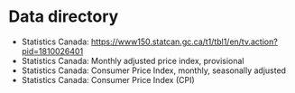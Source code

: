 # Data directory

- Statistics Canada: https://www150.statcan.gc.ca/t1/tbl1/en/tv.action?pid=1810026401
- Statistics Canada: Monthly adjusted price index, provisional
- Statistics Canada: Consumer Price Index, monthly, seasonally adjusted
- Statistics Canada: Consumer Price Index (CPI)
